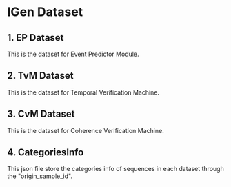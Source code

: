 # IGen Dataset
## 1. EP Dataset
This is the dataset for Event Predictor Module.
## 2. TvM Dataset
This is the dataset for Temporal Verification Machine.
## 3. CvM Dataset
This is the dataset for Coherence Verification Machine.
## 4. CategoriesInfo
This json file store the categories info of sequences in each dataset through the "origin_sample_id".
